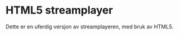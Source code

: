 HTML5 streamplayer
================================

Dette er en uferdig versjon av streamplayeren, med bruk av HTML5.
